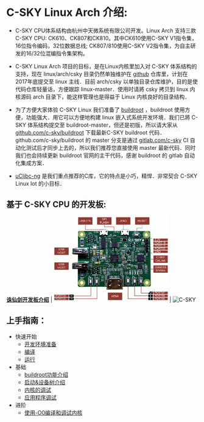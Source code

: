 C-SKY Linux Arch 介绍:
===

* C-SKY CPU体系结构由杭州中天微系统有限公司开发。Linux Arch 支持三款C-SKY CPU: CK610、CK807和CK810。其中CK610使用C-SKY V1指令集，16位指令编码，32位数据总线; CK807/810使用C-SKY V2指令集，为自主研发的16/32位混编指令集架构。

* C-SKY Linux Arch 项目的目标，是在Linux内核里加入对 C-SKY 体系结构的支持，现在 linux/arch/csky 目录仍然单独维护在 [github](https://github.com/c-sky/csky-linux) 仓库里，计划在2017年底提交至 linux 主线．目前 arch/csky 以单独目录仓库维护，目的是使代码仓库轻量话，方便跟踪 linux-master．使用时请將 csky 拷贝到 linux 内核源码 arch 目录下，能这样管理也是得益于 Linux 内核良好的目录结构．

* 为了方便大家体验 C-SKY Linux 我们准备了 [buildroot](https://buildroot.org) ，buildroot 使用方便，功能强大．用它可以方便地构建 linux 嵌入式系统开发环境．我们已將 C-SKY 体系结构提交至 buildroot-master，但还是初版，所以请大家从 [github.com/c-sky/buildroot](https://github.com/c-sky/buildroot) 下载最新C-SKY buildroot 代码．
github.com/c-sky/buildroot 的 master 分支是通过 [gitlab.com/c-sky](https://gitlab.com/c-sky) CI 自动化测试后才同步上去的，所以我们推荐您直接使用 master 最新代码．同时我们也会持续更新 buildroot 官网的主干代码，感谢 buildroot 的 gitlab 自动化集成方案．

* [uClibc-ng](https://uclibc-ng.org) 是我们重点推荐的C库，它的特点是小巧，精悍．非常契合 C-SKY Linux Iot 的小目标．

基于 C-SKY CPU 的开发板:
---

**[诛仙剑开发板介绍](docs/gx6605s.md)** | <img src="images/gx6605s_0.gif" alt="gx6605s" /> | <img src="http://www.c-sky.com/resources/web/img/logo.jpg" alt="C-SKY" />

上手指南：
---

* 快速开始
  - [开发环境准备](docs/prepare.md)
  - [编译](docs/quick-compile.md)
  - [运行](docs/quick-run.md)
* 基础
  - [buildroot功能介绍](docs/buildroot.md)
  - [启动&设备树介绍](docs/boot-dts.md)
  - [内核的调试](docs/kernel-debug.md)
  - [应用程序调试](docs/app-debug.md)
* 进阶
  - [使用-O0编译和调试内核](docs/kernel-O0.md)

